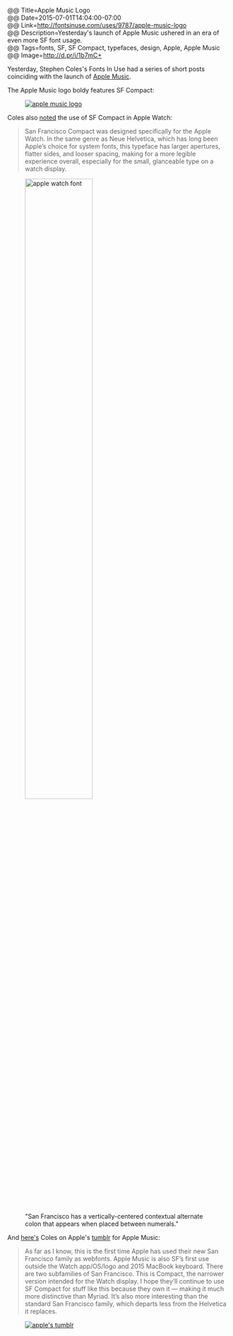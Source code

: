 @@ Title=Apple Music Logo  
@@ Date=2015-07-01T14:04:00-07:00  
@@ Link=http://fontsinuse.com/uses/9787/apple-music-logo  
@@ Description=Yesterday's launch of Apple Music ushered in an era of even more SF font usage.  
@@ Tags=fonts, SF, SF Compact, typefaces, design, Apple, Apple Music  
@@ Image=http://d.pr/i/1b7mC+  

Yesterday, Stephen Coles's Fonts In Use had a series of short posts coinciding with the launch of [Apple Music](http://sixcolors.com/post/2015/06/apple-music-first-looks-trumpet-curation-over-algorithms/). 

The Apple Music logo boldy features SF Compact:

<figure>
	<a class="nohover" href="http://d.pr/i/1b7mC+">
		<img class="lazy" data-original="http://d.pr/i/1b7mC+" alt="apple music logo" />
	</a>
</figure>

Coles also [noted](http://fontsinuse.com/uses/9788/apple-watch-os-watchos) the use of SF Compact in Apple Watch:
>San Francisco Compact was designed specifically for the Apple Watch. In the same genre as Neue Helvetica, which has long been Apple’s choice for system fonts, this typeface has larger apertures, flatter sides, and looser spacing, making for a more legible experience overall, especially for the small, glanceable type on a watch display.

<figure>
	<a class="nohover" href="http://d.pr/i/12c69+">
		<img class="lazy" data-original="http://d.pr/i/12c69+" alt="apple watch font" width="60%" />
	</a>
	<figcaption>"San Francisco has a vertically-centered contextual alternate colon that appears when placed between numerals."</figcaption>
</figure>

And [here's](http://fontsinuse.com/uses/9786/apple-music-tumblr-site) Coles on Apple's [tumblr](http://applemusic.tumblr.com/) for Apple Music:
>As far as I know, this is the first time Apple has used their new San Francisco family as webfonts. Apple Music is also SF’s first use outside the Watch app/OS/logo and 2015 MacBook keyboard. There are two subfamilies of San Francisco. This is Compact, the narrower version intended for the Watch display. I hope they’ll continue to use SF Compact for stuff like this because they own it — making it much more distinctive than Myriad. It’s also more interesting than the standard San Francisco family, which departs less from the Helvetica it replaces.

<figure>
	<a class="nohover" href="http://assets.fontsinuse.com/static/use-media-items/31/30548/full-2430x1776/5593308d/Apple%20Music%20tumblr.png?resolution=0">
		<img class="lazy" data-original="http://assets.fontsinuse.com/static/use-media-items/31/30548/full-2430x1776/5593308d/Apple%20Music%20tumblr.png?resolution=0" alt="apple's tumblr" />
	</a>
</figure>